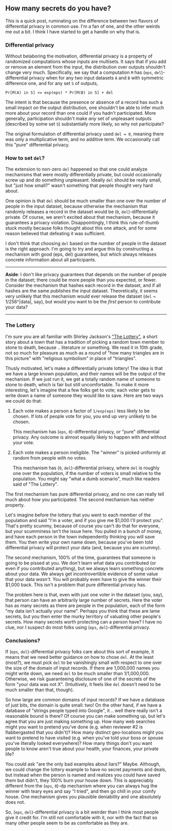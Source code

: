## How many secrets do you have?

This is a quick post, ruminating on the difference between two flavors of differential privacy in common use. I'm a fan of one, and the other weirds me out a bit. I think I have started to get a handle on why that is.

### Differential privacy

Without belaboring the motivation, differential privacy is a property of randomized computations whose inputs are multisets. It says that if you add or remove an element from the input, the distribution over outputs shouldn't change very much. Specifically, we say that a computation `M` has (`eps`, `del`)-differential privacy when for any two input datasets `A` and `B` with symmetric difference one, and for any set `S` of outputs, 

    Pr[M(A) in S] <= exp(eps) * Pr[M(B) in S] + del

The intent is that because the presence or absence of a record has such a small impact on the output distribution, one shouldn't be able to infer much more about your record than one could if you hadn't participated. More generally, participation shouldn't make *any* set of unpleasant outputs (described by some set `S`) substantially more likely, so why not participate?

The original formulation of differential privacy used `del = 0`, meaning there was only a multiplicative term, and no additive term. We occasionally call this "pure" differential privacy. 

### How to set `del`?

The extension to non-zero `del` happened so that one could analyze mechanisms that were mostly differentially private, but could occasionally screw up and do something unpleasant. Ideally `del` should be really small, but "just how small?" wasn't something that people thought very hard about.

One opinion is that `del` should be much smaller than one over the number of people in the input dataset, because otherwise the mechanism that randomly releases a record in the dataset would be (`0`, `del`)-differentially private. Of course, we aren't excited about that mechanism, because it guarantees a privacy violation. Disappointingly, I think this rule-of-thumb stuck mostly because folks thought about this one attack, and for some reason believed that defeating it was sufficient.

I don't think that choosing `del` based on the number of people in the dataset is the right approach. I'm going to try and argue this by constructing a mechanism with good (eps, del) guarantees, but which always releases concrete information about all participants.

---

**Aside**: I don't like privacy guarantees that depends on the number of people in the dataset; there could be more people than you expected, or fewer. Consider the mechanism that hashes each record in the dataset, and if all hashes are the same publishes the input dataset. Theoretically, it seems very unlikely that this mechanism would ever release the dataset (`del` ~ 1/256^|data|, say), but would you want to be the *first* person to contribute your data?

---

### The Lottery

I'm sure you are all familiar with Shirley Jackson's ["The Lottery"](https://en.wikipedia.org/wiki/The_Lottery), a short story about a town that has a tradition of picking a random town member to stone to death, because .. literature or something. We read it in 10th grade, not so much for pleasure as much as a round of "how many triangles are in this picture" with "religious symbolism" in place of "triangles". 

Thusly motivated, let's make a differentially private lottery! The idea is that we have a large known population, and their names will be the output of the mechanism. If we just run it, we get a totally random name of someone to stone to death, which is fair but still uncomfortable. To make it more interesting, let's imagine that a few folks get to vote; each voter gets to write down a name of someone they would like to save. Here are two ways we could do that:

1.	Each vote makes a person a factor of `1/exp(eps)` less likely to be chosen. If lots of people vote for you, you end up very unlikely to be chosen.

	This mechanism has (`eps`, `0`)-differential privacy, or "pure" differential privacy. Any outcome is almost equally likely to happen with and without your vote.

2.  Each vote makes a person ineligible. The "winner" is picked uniformly at random from people with no votes.

	This mechanism has (`0`, `del`)-differential privacy, where `del` is roughly one over the population, if the number of voters is small relative to the population. You might say "what a dumb scenario", much like readers said of "The Lottery".

The first mechanism has pure differential privacy, and no one can really tell much about how you participated. The second mechanism has neither property.

Let's imagine before the lottery that you went to each member of the population and said "I'm a voter, and if you give me $1,000 I'll protect you". That's pretty scummy, because of course you can't do that for everyone, but your scumminess isn't the issue here. You pulled in a bunch of money, and have each person in the town independently thinking you will save them. You then write your own name down, because you've been told differential privacy will protect your data (and, because you are scummy).

The second mechanism, 100% of the time, guarantees that someone is going to be pissed at you. We don't learn what data you contributed (or even if you contributed anything), but we always learn something concrete about your data. We always get incontrovertible evidence of some value that your data *wasn't*. You will probably even have to give the winner their $1,000 back. This isn't a problem that pure differential privacy has.

The problem here is that, even with just one voter in the dataset (you, say), that person can have an arbitrarily large number of secrets. Here the voter has as many secrets as there are people in the population, each of the form "my data isn't actually your name". Perhaps you think that these are lame secrets, but you then enter the murky territory of valuating other people's secrets. How many secrets worth protecting can a person have? I have no clue, nor I suspect do most folks using (`eps`, `del`)-differential privacy. 

### Conclusions?

If (`eps`, `del`)-differential privacy folks care about this sort of example, it means that we need better guidance on how to chose `del`. At the least (most?), we must pick `del` to be vanishingly small with respect to one over the size of the domain of input records. If there are 1,000,000 names you might write down, we need `del` to be much smaller than 1/1,000,000. Otherwise, we risk guaranteeing disclosure of one of the secrets of the form "your data was not X". (Intuitively, it feels like `del` doesn't need to be much smaller than that, though).

So how large are common domains of input records? If we have a database of just bits, the domain is quite small: two! On the other hand, if we have a database of "strings people typed into Google", it .. well there really isn't a reasonable bound is there? Of course you can make something up, but let's agree that you are just making something up. How many web searches might you want to pretend you've done (e.g. when reviewer #2 is flabbergasted that you didn't)? How many distinct geo-locations might you want to pretend to have visited (e.g. when you've told your boss or spouse you've literally looked everywhere)? How many things don't you want people to know aren't true about your health, your finances, your private life?

You could ask "are the only bad examples about liars?" Maybe. Although, we could change the lottery example to have no secret payments and deals, but instead when the person is named and realizes you could have saved them but didn't, they 100% burn your house down. This is appreciably different from the (`eps`, `0`)-dp mechanism where you can always hug the winner with teary eyes and say "I tried", and then go chill in your comfy house. One mechanism gives you plausible deniability and one absolutely does not.

So, (`eps`, `del`)-differential privacy is a bit weirder than I think most people give it credit for. I'm still not comfortable with it, nor with the fact that so many other people seem to be as comfortable as they are.